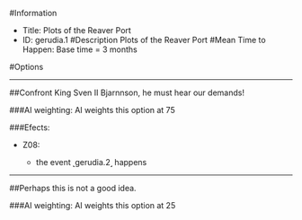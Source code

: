 #Information
 - Title: Plots of the Reaver Port
 - ID: gerudia.1
#Description
Plots of the Reaver Port
#Mean Time to Happen:
Base time = 3 months

#Options

___
##Confront King Sven II Bjarnnson, he must hear our demands!

###AI weighting:
AI weights this option at 75


###Efects:<ul><li>Z08:</li><ul><li>the event ˻gerudia.2˼ happens</li></ul></ul>

___
##Perhaps this is not a good idea.

###AI weighting:
AI weights this option at 25

